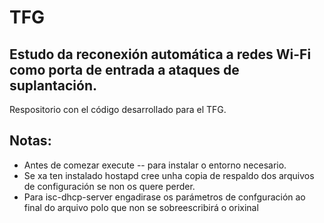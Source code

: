 # TFG
## Estudo da reconexión automática a redes Wi-Fi como porta de entrada a ataques de suplantación.
Respositorio con el código desarrollado para el TFG.

## Notas:
- Antes de comezar execute -- para instalar o entorno necesario.
- Se xa ten instalado hostapd cree unha copia de respaldo dos arquivos de configuración se non os quere perder.
- Para isc-dhcp-server engadirase os parámetros de confguración ao final do arquivo polo que non se sobreescribirá o orixinal
